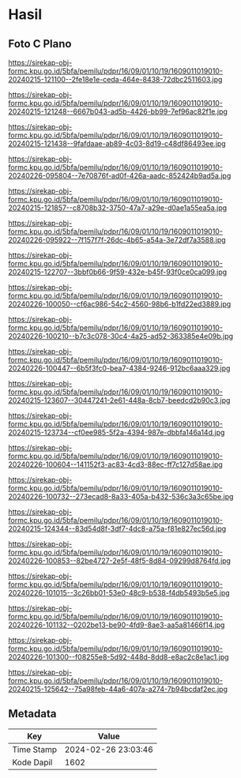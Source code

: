 # Hasil

## Foto C Plano

https://sirekap-obj-formc.kpu.go.id/5bfa/pemilu/pdpr/16/09/01/10/19/1609011019010-20240215-121100--2fe18e1e-ceda-464e-8438-72dbc2511603.jpg

https://sirekap-obj-formc.kpu.go.id/5bfa/pemilu/pdpr/16/09/01/10/19/1609011019010-20240215-121248--6667b043-ad5b-4426-bb99-7ef96ac82f1e.jpg

https://sirekap-obj-formc.kpu.go.id/5bfa/pemilu/pdpr/16/09/01/10/19/1609011019010-20240215-121438--9fafdaae-ab89-4c03-8d19-c48df86493ee.jpg

https://sirekap-obj-formc.kpu.go.id/5bfa/pemilu/pdpr/16/09/01/10/19/1609011019010-20240226-095804--7e70876f-ad0f-426a-aadc-852424b9ad5a.jpg

https://sirekap-obj-formc.kpu.go.id/5bfa/pemilu/pdpr/16/09/01/10/19/1609011019010-20240215-121857--c8708b32-3750-47a7-a29e-d0ae1a55ea5a.jpg

https://sirekap-obj-formc.kpu.go.id/5bfa/pemilu/pdpr/16/09/01/10/19/1609011019010-20240226-095922--7f157f7f-26dc-4b65-a54a-3e72df7a3588.jpg

https://sirekap-obj-formc.kpu.go.id/5bfa/pemilu/pdpr/16/09/01/10/19/1609011019010-20240215-122707--3bbf0b66-9f59-432e-b45f-93f0ce0ca099.jpg

https://sirekap-obj-formc.kpu.go.id/5bfa/pemilu/pdpr/16/09/01/10/19/1609011019010-20240226-100050--cf6ac986-54c2-4560-98b6-b1fd22ed3889.jpg

https://sirekap-obj-formc.kpu.go.id/5bfa/pemilu/pdpr/16/09/01/10/19/1609011019010-20240226-100210--b7c3c078-30c4-4a25-ad52-363385e4e09b.jpg

https://sirekap-obj-formc.kpu.go.id/5bfa/pemilu/pdpr/16/09/01/10/19/1609011019010-20240226-100447--6b5f3fc0-bea7-4384-9246-912bc6aaa329.jpg

https://sirekap-obj-formc.kpu.go.id/5bfa/pemilu/pdpr/16/09/01/10/19/1609011019010-20240215-123607--30447241-2e61-448a-8cb7-beedcd2b90c3.jpg

https://sirekap-obj-formc.kpu.go.id/5bfa/pemilu/pdpr/16/09/01/10/19/1609011019010-20240215-123734--cf0ee985-5f2a-4394-987e-dbbfa146a14d.jpg

https://sirekap-obj-formc.kpu.go.id/5bfa/pemilu/pdpr/16/09/01/10/19/1609011019010-20240226-100604--141152f3-ac83-4cd3-88ec-ff7c127d58ae.jpg

https://sirekap-obj-formc.kpu.go.id/5bfa/pemilu/pdpr/16/09/01/10/19/1609011019010-20240226-100732--273ecad8-8a33-405a-b432-536c3a3c65be.jpg

https://sirekap-obj-formc.kpu.go.id/5bfa/pemilu/pdpr/16/09/01/10/19/1609011019010-20240215-124344--83d54d8f-3df7-4dc8-a75a-f81e827ec56d.jpg

https://sirekap-obj-formc.kpu.go.id/5bfa/pemilu/pdpr/16/09/01/10/19/1609011019010-20240226-100853--82be4727-2e5f-48f5-8d84-09299d8764fd.jpg

https://sirekap-obj-formc.kpu.go.id/5bfa/pemilu/pdpr/16/09/01/10/19/1609011019010-20240226-101015--3c26bb01-53e0-48c9-b538-f4db5493b5e5.jpg

https://sirekap-obj-formc.kpu.go.id/5bfa/pemilu/pdpr/16/09/01/10/19/1609011019010-20240226-101132--0202be13-be90-4fd9-8ae3-aa5a81466f14.jpg

https://sirekap-obj-formc.kpu.go.id/5bfa/pemilu/pdpr/16/09/01/10/19/1609011019010-20240226-101300--f08255e8-5d92-448d-8dd8-e8ac2c8e1ac1.jpg

https://sirekap-obj-formc.kpu.go.id/5bfa/pemilu/pdpr/16/09/01/10/19/1609011019010-20240215-125642--75a98feb-44a6-407a-a274-7b94bcdaf2ec.jpg


## Metadata

| Key        | Value               |
| ---------- | ------------------- |
| Time Stamp | 2024-02-26 23:03:46 |
| Kode Dapil | 1602                |



